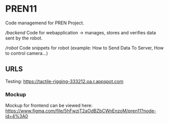 # PREN11
Code managemend for PREN Project.

_/backend_
Code for webapplication -> manages, stores and verifies data sent by the robot.

_/robot_
Code snippets for robot (example: How to Send Data To Server, How to control camera...)

## URLS

Testing: https://tactile-rigging-333212.oa.r.appspot.com


### Mockup
Mockup for frontend can be viewed here:
https://www.figma.com/file/5hFwzjT2aOdBZbCWnEnzoM/pren11?node-id=4%3A0



